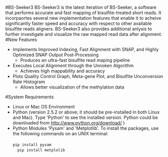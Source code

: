 #BS-Seeker3 
BS-Seeker3 is the latest iteration of BS-Seeker, a software that performs accurate and fast mapping of bisulfite-treated short reads. It incorpaortes several new implementation features that enable it to acheive significantly faster speed and accuracy with respect to other available bisulfite reads aligners. BS-Seeker3 also provides additional anlysis to further investigate and visualize the raw mapped read data after alignment. 
#New Features
* Implements Improved Indexing, Fast Alignment with SNAP, and Highly Optimized SNAP Output Post-Processing
    * Produces an ultra-fast bisulfite read maping pipeline
* Executes Local Alignment through the Unnoken Algorithm
    * Achieves high mappability and accuracy
* Plots Quality Control Graph, Meta-gene Plot, and Bisulfite Unconversion Rate Histogram
    * Allows better visualization of the methylation data

#System Requirements
* Linux or Mac OS Environment
* Python (version 2.5.2 or above; it should be pre-installed in both Linux and Mac). Type 'Python' to see the installed version. Python could be downloaded from http://www.python.org/download/ )
* Python Modules 'Pysam' and 'Metplotlib'. To install the packages, use the following commands on an UNIX terminal:
<br /><br /> ``` pip install pysam ``` <br /> ```   pip install metplolib ``` <br /><br />

